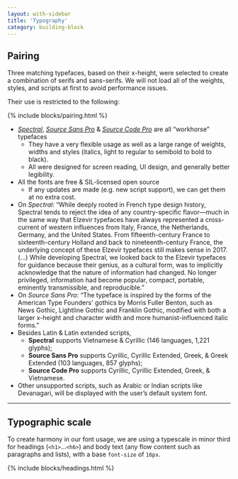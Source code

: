 ```yaml
---
layout: with-sidebar
title: 'Typography'
category: building-block
---
```


## Pairing

Three matching typefaces, based on their x-height, were selected to create a combination of serifs and sans-serifs. We will not load all of the weights, styles, and scripts at first to avoid performance issues.

Their use is restricted to the following:  

{% include blocks/pairing.html %}

- [_Spectral_](https://design.google/library/spectral-new-screen-first-typeface/), [_Source Sans Pro_](https://typographica.org/typeface-reviews/source-sans/) & [_Source Code Pro_](https://adobe-fonts.github.io/source-code-pro/) are all “workhorse” typefaces
  - They have a very flexible usage as well as a large range of weights, widths and styles (italics, light to regular to semibold to bold to black).
  - All were designed for screen reading, UI design, and generally better legibility.
- All the fonts are free & SIL-licensed open source
  - If any updates are made (e.g. new script support), we can get them at no extra cost.
- On _Spectral_: “While deeply rooted in French type design history, Spectral tends to reject the idea of any country-specific flavor—much in the same way that Elzevir typefaces have always represented a cross-current of western influences from Italy, France, the Netherlands, Germany, and the United States. From fifteenth-century France to sixteenth-century Holland and back to nineteenth-century France, the underlying concept of these Elzevir typefaces still makes sense in 2017. (…)  While developing Spectral, we looked back to the Elzevir typefaces for guidance because their genius, as a cultural form, was to implicitly acknowledge that the nature of information had changed. No longer privileged, information had become popular, compact, portable, eminently transmissible, and reproducible.”  
- On _Source Sans Pro_: “The typeface is inspired by the forms of the American Type Founders' gothics by Morris Fuller Benton, such as News Gothic, Lightline Gothic and Franklin Gothic, modified with both a larger x-height and character width and more humanist-influenced italic forms.”
- Besides Latin & Latin extended scripts,
  - **Spectral** supports Vietnamese & Cyrillic (146 languages, 1,221 glyphs);
  - **Source Sans Pro** supports Cyrillic, Cyrillic Extended, Greek, & Greek Extended (103 languages, 857 glyphs);
  - **Source Code Pro** supports Cyrillic, Cyrillic Extended, Greek, & Vietnamese.
- Other unsupported scripts, such as Arabic or Indian scripts like Devanagari, will be displayed with the user’s default system font.

---

## Typographic scale

To create harmony in our font usage, we are using a typescale in minor third for headings (`<h1>`...`<h6>`) and body text (any flow content such as paragraphs and lists), with a base `font-size` of `16px`.

{% include blocks/headings.html %}
